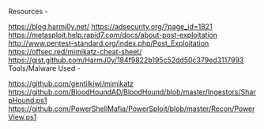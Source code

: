 Resources -

https://blog.harmj0y.net/
https://adsecurity.org/?page_id=1821
https://metasploit.help.rapid7.com/docs/about-post-exploitation
http://www.pentest-standard.org/index.php/Post_Exploitation
https://offsec.red/mimikatz-cheat-sheet/
https://gist.github.com/HarmJ0y/184f9822b195c52dd50c379ed3117993
Tools/Malware Used -

https://github.com/gentilkiwi/mimikatz
https://github.com/BloodHoundAD/BloodHound/blob/master/Ingestors/SharpHound.ps1
https://github.com/PowerShellMafia/PowerSploit/blob/master/Recon/PowerView.ps1
